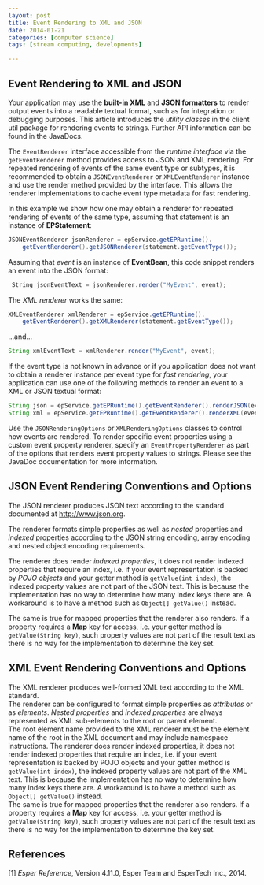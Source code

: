 ```yaml
---
layout: post
title: Event Rendering to XML and JSON
date: 2014-01-21
categories: [computer science]
tags: [stream computing, developments]

---
```


Event Rendering to XML and JSON
---

Your application may use the **built-in XML** and **JSON formatters** to render output events into a readable textual format, such as for integration or debugging purposes. This article introduces the *utility classes* in the client util package for rendering events to strings. Further API information can be found in the JavaDocs.
The `EventRenderer` interface accessible from the *runtime interface* via the `getEventRenderer` method provides access to JSON and XML rendering. For repeated rendering of events of the same event type or subtypes, it is recommended to obtain a `JSONEventRenderer` or `XMLEventRenderer` instance and use the render method provided by the interface. This allows the renderer implementations to cache event type metadata for fast rendering.In this example we show how one may obtain a renderer for repeated rendering of events of the same type, assuming that statement is an instance of **EPStatement**:```java
JSONEventRenderer jsonRenderer = epService.getEPRuntime().    getEventRenderer().getJSONRenderer(statement.getEventType());```
Assuming that *event* is an instance of **EventBean**, this code snippet renders an event into the JSON format:

```java
￼String jsonEventText = jsonRenderer.render("MyEvent", event);
```

The *XML renderer* works the same:  

```java
XMLEventRenderer xmlRenderer = epService.getEPRuntime().    getEventRenderer().getXMLRenderer(statement.getEventType());
```
...and...


```java
String xmlEventText = xmlRenderer.render("MyEvent", event);
```

If the event type is not known in advance or if you application does not want to obtain a renderer instance per event type for *fast rendering*, your application can use one of the following methods to render an event to a XML or JSON textual format:```java
String json = epService.getEPRuntime().getEventRenderer().renderJSON(event);String xml = epService.getEPRuntime().getEventRenderer().renderXML(event);```

Use the `JSONRenderingOptions` or `XMLRenderingOptions` classes to control how events are rendered. To render specific event properties using a custom event property renderer, specify an `EventPropertyRenderer` as part of the options that renders event property values to strings. Please see the JavaDoc documentation for more information.JSON Event Rendering Conventions and Options
---The JSON renderer produces JSON text according to the standard documented at http://www.json.org.
The renderer formats simple properties as well as *nested* properties and *indexed* properties according to the JSON string encoding, array encoding and nested object encoding requirements.
The renderer does render *indexed properties*, it does not render indexed properties that require an index, i.e. if your event representation is backed by *POJO objects* and your getter method is `getValue(int index)`, the indexed property values are not part of the JSON text. This is because the implementation has no way to determine how many index keys there are. A workaround is to have a method such as `Object[] getValue()` instead.
The same is true for mapped properties that the renderer also renders. If a property requires a **Map** key for access, i.e. your getter method is `getValue(String key)`, such property values are not part of the result text as there is no way for the implementation to determine the key set.
XML Event Rendering Conventions and Options
---The XML renderer produces well-formed XML text according to the XML standard.  
The renderer can be configured to format simple properties as *attributes* or as *elements*. *Nested properties* and *indexed properties* are always represented as XML sub-elements to the root or parent element.  
The root element name provided to the XML renderer must be the element name of the root in the XML document and may include namespace instructions.The renderer does render indexed properties, it does not render indexed properties that require an index, i.e. if your event representation is backed by POJO objects and your getter method is `getValue(int index)`, the indexed property values are not part of the XML text. This is because the implementation has no way to determine how many index keys there are. A workaround is to have a method such as `Object[] getValue()` instead.  
The same is true for mapped properties that the renderer also renders. If a property requires a **Map** key for access, i.e. your getter method is `getValue(String key)`, such property values are not part of the result text as there is no way for the implementation to determine the key set.References
---
[1] *Esper Reference*, Version 4.11.0, Esper Team and EsperTech Inc., 2014.